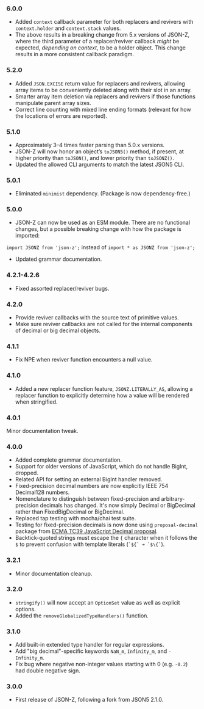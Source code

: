 ### 6.0.0

* Added `context` callback parameter for both replacers and revivers with `context.holder` and `context.stack` values.
* The above results in a breaking change from 5.x versions of JSON-Z, where the third parameter of a replacer/reviver callback _might_ be expected, _depending on context_, to be a holder object. This change results in a more consistent callback paradigm.

### 5.2.0

* Added `JSON.EXCISE` return value for replacers and revivers, allowing array items to be conveniently deleted along with their slot in an array.
* Smarter array item deletion via replacers and revivers if those functions manipulate parent array sizes.
* Correct line counting with mixed line ending formats (relevant for how the locations of errors are reported).

### 5.1.0

* Approximately 3–4 times faster parsing than 5.0.x versions.
* JSON-Z will now honor an object’s `toJSON5()` method, if present, at higher priority than `toJSON()`, and lower priority than `toJSONZ()`.
* Updated the allowed CLI arguments to match the latest JSON5 CLI.

### 5.0.1

* Eliminated `minimist` dependency. (Package is now dependency-free.)

### 5.0.0

* JSON-Z can now be used as an ESM module. There are no functional changes, but a possible breaking change with how the package is imported:

`import JSONZ from 'json-z';` instead of `import * as JSONZ from 'json-z';`
* Updated grammar documentation.

### 4.2.1-4.2.6

* Fixed assorted replacer/reviver bugs.

### 4.2.0

* Provide reviver callbacks with the source text of primitive values.
* Make sure reviver callbacks are not called for the internal components of decimal or big decimal objects.

### 4.1.1

* Fix NPE when reviver function encounters a null value.

### 4.1.0

* Added a new replacer function feature, `JSONZ.LITERALLY_AS`, allowing a replacer function to explicitly determine how a value will be rendered when stringified.

### 4.0.1

Minor documentation tweak.

### 4.0.0

* Added complete grammar documentation.
* Support for older versions of JavaScript, which do not handle BigInt, dropped.
* Related API for setting an external BigInt handler removed.
* Fixed-precision decimal numbers are now explicitly IEEE 754 Decimal128 numbers.
* Nomenclature to distinguish between fixed-precision and arbitrary-precision decimals has changed. It's now simply Decimal or BigDecimal rather than FixedBigDecimal or BigDecimal.
* Replaced tap testing with mocha/chai test suite.
* Testing for fixed-precision decimals is now done using `proposal-decimal` package from [ECMA TC39 JavaScript Decimal proposal](https://github.com/tc39/proposal-decimal).
* Backtick-quoted strings must escape the `{` character when it follows the `$` to prevent confusion with template literals (`` `${` ➜ `$\{` ``).

### 3.2.1

* Minor documentation cleanup.

### 3.2.0

* `stringify()` will now accept an `OptionSet` value as well as explicit options.
* Added the `removeGlobalizedTypeHandlers()` function.

### 3.1.0

* Add built-in extended type handler for regular expressions.
* Add "big decimal"-specific keywords `NaN_m`, `Infinity_m`, and `-Infinity_m`.
* Fix bug where negative non-integer values starting with 0 (e.g. `-0.2`) had double negative sign.

### 3.0.0

* First release of JSON-Z, following a fork from JSON5 2.1.0. 
